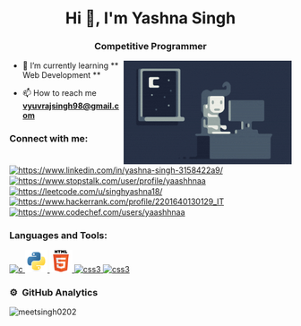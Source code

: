<!-- (https://previews.123rf.com/images/karpenkoilia/karpenkoilia1806/karpenkoilia180600011/102988806-vector-line-web-concept-for-programming-linear-web-banner-for-coding-.jpg?fj=1) -->
<h1 align="center">Hi 👋, I'm Yashna Singh</h1>
<h3 align="center">Competitive Programmer</h3>

<img alt="Night Coding" src="https://raw.githubusercontent.com/AVS1508/AVS1508/master/assets/Night-Coding.gif" align="right"/>

- 🌱 I’m currently learning ** Web Development **

- 📫 How to reach me **vyuvrajsingh98@gmail.com**

<h3 align="left">Connect with me:</h3>
<p align="left">
<a href="https://www.linkedin.com/in/yashna-singh-3158422a9/" target="blank"><img align="center" src="https://raw.githubusercontent.com/rahuldkjain/github-profile-readme-generator/master/src/images/icons/Social/linked-in-alt.svg" alt="https://www.linkedin.com/in/yashna-singh-3158422a9/" height="30" width="40" /></a>
<a href="https://www.stopstalk.com/user/profile/yaashhnaa" target="blank"><img align="center" src="https://www.stopstalk.com/static/images/stopstalk-logo.png" alt="https://www.stopstalk.com/user/profile/yaashhnaa" height="30" width="30" /></a>
<a href="https://leetcode.com/u/singhyashna18/" target="blank"><img align="center" src="https://raw.githubusercontent.com/rahuldkjain/github-profile-readme-generator/master/src/images/icons/Social/leet-code.svg" alt="https://leetcode.com/u/singhyashna18/" height="30" width="40" /></a>
<a href="https://www.hackerrank.com/profile/2201640130129_IT" target="blank"><img align="center" src="https://raw.githubusercontent.com/rahuldkjain/github-profile-readme-generator/master/src/images/icons/Social/linked-in-alt.svg" alt="https://www.hackerrank.com/profile/2201640130129_IT" height="30" width="40" /></a>
<a href=https://www.codechef.com/users/yaashhnaa" target="blank"><img align="center" src="https://raw.githubusercontent.com/rahuldkjain/github-profile-readme-generator/master/src/images/icons/Social/linked-in-alt.svg" alt="https://www.codechef.com/users/yaashhnaa" height="30" width="40" /></a>

<h3 align="left">Languages and Tools:</h3>
<p align="left">
  <a href="https://www.w3schools.com/js/" target="_blank" rel="noreferrer"> <img src="https://backendapi.iihtsrt.com/wp-content/uploads/2022/04/CPP.jpg" alt="c" width="40" height="40"/>
  <a href="https://www.python.org" target="_blank" rel="noreferrer"> <img src="https://raw.githubusercontent.com/devicons/devicon/master/icons/python/python-original.svg" alt="python" width="40" height="40"/> </a>
  <a href="https://www.w3.org/html/" target="_blank" rel="noreferrer"> <img src="https://raw.githubusercontent.com/devicons/devicon/master/icons/html5/html5-original-wordmark.svg" alt="html5" width="40" height="40"/> </a>
  <a href="https://www.w3schools.com/mysql/default.asp" target="_blank" rel="noreferrer"> <img src="https://pbs.twimg.com/profile_images/1255113654049128448/J5Yt92WW_400x400.png" alt="css3" width="40" height="40"/> </a> 
  <a href="https://www.w3schools.com/django/default.asp" target="_blank" rel="noreferrer"> <img src="https://pbs.twimg.com/profile_images/1255113654049128448/J5Yt92WW_400x400.png" alt="css3" width="40" height="40"/> </a>

  </p>


### ⚙️ &nbsp;GitHub Analytics

<p>
  <img align="left" src="https://github-readme-streak-stats.herokuapp.com/?user=yaashhnaaa&" alt="meetsingh0202" width = "390"/>
  </p>
